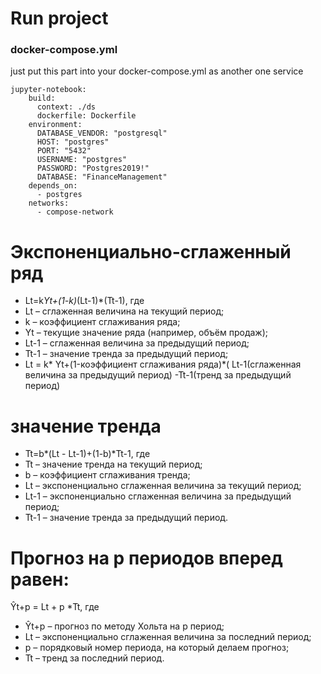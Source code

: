 
# Run project
### docker-compose.yml

just put this part into your docker-compose.yml as another one service
```
jupyter-notebook:
    build:
      context: ./ds
      dockerfile: Dockerfile
    environment: 
      DATABASE_VENDOR: "postgresql"
      HOST: "postgres"
      PORT: "5432"
      USERNAME: "postgres"
      PASSWORD: "Postgres2019!"
      DATABASE: "FinanceManagement"
    depends_on: 
      - postgres
    networks: 
      - compose-network
```

# Экспоненциально-сглаженный ряд

- Lt=k*Yt+(1-k)*(Lt-1)*(Tt-1), где
- Lt  – сглаженная величина на текущий период;
- k – коэффициент сглаживания ряда;
- Yt – текущие значение ряда (например, объём продаж);
- Lt-1 – сглаженная величина за предыдущий период;
- Tt-1 – значение тренда за предыдущий период;
- Lt = k* Yt+(1-коэффициент сглаживания ряда)*( Lt-1(сглаженная величина за предыдущий период) -Tt-1(тренд за предыдущий период)
                                             
# значение тренда

- Tt=b*(Lt - Lt-1)+(1-b)*Tt-1,  где
- Tt – значение тренда на текущий период;
- b – коэффициент сглаживания тренда;
- Lt – экспоненциально сглаженная величина за текущий период;
- Lt-1 – экспоненциально сглаженная величина за предыдущий период;
- Tt-1 – значение тренда за предыдущий период.

# Прогноз на p периодов вперед равен:

Ŷt+p = Lt + p *Tt, где
- Ŷt+p – прогноз по методу Хольта на p период;
- Lt – экспоненциально сглаженная величина за последний период;
- p – порядковый номер периода, на который делаем прогноз;
- Tt – тренд за последний период.                                             

